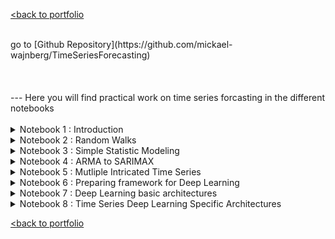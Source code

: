 [<back to portfolio](https://mickael-wajnberg.github.io/)

<br>
go to [Github Repository](https://github.com/mickael-wajnberg/TimeSeriesForecasting)
<br><br><br><br>
---
Here you will find practical work on time series forcasting in the different notebooks
<br><br>
<details>
<summary>Notebook 1 : Introduction</summary>
- predict the quarter dividend (earning per share) from johnson and johnson
<br>
<img src="timeSeriesFigures/N1_1.png?raw=true"/>
<br>
- establish seasonality
<br>
<img src="timeSeriesFigures/N1_seasonality.png?raw=true"/>
<br>
- models are historical mean, last year mean, last value, naive seasonal copy of last year
<br>
<img src="timeSeriesFigures/N1_split.png?raw=true"/>
 <img src="timeSeriesFigures/N1_mean_pred.png?raw=true"/>
 <img src="timeSeriesFigures/N1_last_pred.png?raw=true"/>
 <img src="timeSeriesFigures/N1_seasonality_pred.png?raw=true"/>
<br>
- evaluation is made by MAPE
 <br>
<img src="timeSeriesFigures/N1_results.png?raw=true"/>
<br>
</details>
<details>



 
<summary>Notebook 2 : Random Walks</summary>
- established the GOOGL stock market (google) is a random walk with Augmented Dickey-Fuller and Autocorrelation. so, it cannot be predicted by itself well.
<br>
<img src="timeSeriesFigures/N2_dataset.png?raw=true"/>
<img src="timeSeriesFigures/N2_autocorrel.png?raw=true"/>
<br>
- year ahead predictions are simply made by drift, last value and mean and evaluated through MSE
<br>
<img src="timeSeriesFigures/N2_predictions.png?raw=true"/>
<img src="timeSeriesFigures/N2_results.png?raw=true"/>
<br>
- another approch very anaive is to predict a copy of the last value
<br>
<img src="timeSeriesFigures/N2_onestep.png?raw=true"/>
<img src="timeSeriesFigures/N2_resultsF.png?raw=true"/>
<br>
</details>
<details>
<summary>Notebook 3 : Simple Statistic Modeling</summary>

 - study of the widget sales of XYZ widget company over 500 days
 <br>
<img src="timeSeriesFigures/N3_1dataset.png?raw=true"/>
<br>
 - ensure there is no seasonality 
   <br>
<img src="timeSeriesFigures/N3_2.png?raw=true"/>
<br>
 - auto-correlation is not abruptly dropping -> not a random walk -> can be predicted
   <br>
<img src="timeSeriesFigures/N3_3.png?raw=true"/>
<br>
- does auto-correlation coefficient dropping after a certain lag -> we differentiate and check autocorrelation rank 
   <br>
<img src="timeSeriesFigures/N3_4.png?raw=true"/>
<img src="timeSeriesFigures/N3_5.png?raw=true"/>
<br>
- a rank 2 is found -> it is a Moving Average (MA) rank 2 process -> we make prediction on the differentiated series after training a MA(2)
  <br>
<img src="timeSeriesFigures/N3_6.png?raw=true"/>
<img src="timeSeriesFigures/N3_7.png?raw=true"/>
<br>
- then since we found the champion model on differentiated serie, we apply it to non differentiated
   <br>
<img src="timeSeriesFigures/N3_8.png?raw=true"/>
<br><br><br>

- we work on a second dataset to predict average weekly traffic in a retail store
<br>
<img src="timeSeriesFigures/N3_9.png?raw=true"/>
<br>
- this time, even after differenciation we do not see an abrupt drop in the auto correlation -> not a moving average
 <br>
<img src="timeSeriesFigures/N3_10.png?raw=true"/>
<img src="timeSeriesFigures/N3_11.png?raw=true"/>
<br>
- partial coefficient might be in action so we plot a partial autocorrelation
 <br>
<img src="timeSeriesFigures/N3_12.png?raw=true"/>
<br>
- Since it drops, we are in an autoregressive process (order 3, since three coefficients are outside the confidence interval)
- we train a AR(3) Model and compare it to prediction using last point (our winner for GOOGL stock) and mean
<br>
<img src="timeSeriesFigures/N3_13.png?raw=true"/>
<img src="timeSeriesFigures/N3_14.png?raw=true"/>
<br>
- In a last scenario, let's explore when a dataset has both the properties MA and AR : the hourly bandwidth usage of a data center
<br>
<img src="timeSeriesFigures/N3_15.png?raw=true"/>
<br>
- We can see a slow decay autocorrelation and an alternating pattern in partial autocorrelation
<br>
<img src="timeSeriesFigures/N3_16.png?raw=true"/>
<img src="timeSeriesFigures/N3_17.png?raw=true"/>
<br>
- we use Aikake Information Criterion to find the rank p,q of the ARMA(p,q) process
<br>
<img src="timeSeriesFigures/N3_t.png?raw=true" style="width: 30%; height: auto;"/>
<br><br>
- in the top 3, the less complex model is (2,2) we evaluate the model quality by residual analysis (QQPlots, Ljung-Box tests, histogram of residual distribution, autocorrelation on residuals)
<br>
<img src="timeSeriesFigures/N3_18.png?raw=true"/>
<br>
- finally we make prediction on the differentiated model and see the ARMA model performs bettesr
<br>
<img src="timeSeriesFigures/N3_19.png?raw=true"/>
<img src="timeSeriesFigures/N3_20.png?raw=true"/>
<br>
- finally we apply the results to the original dataset
<br>
<img src="timeSeriesFigures/N3_21.png?raw=true"/>
<br>
</details>
<details>
<summary>Notebook 4 : ARMA to SARIMAX</summary>
- again let's predict the quarter dividend (earning per share) from johnson and johnson
<br>
<img src="timeSeriesFigures/N1_1.png?raw=true"/>
<br>
- we observe that by first differentiation the series is not stationary but on second differenciation it is, with Augmented Dickey-Fuller (ADF)
<br>ADF Statistic original: 2.7
<br>p-value: 1.0<br>
<br>ADF Statistic diff1: -0.4
<br>p-value diff1: 0.9<br>
<br>ADF Statistic diff2: -3.5
<br>p-value diff2: 0.006<br><br>
- by fitting an ARIMA model with I=2 and using AIC (cf notebook3) to find AR and MA are rank 3 we can make a residual evaluation to see the model residuals are effectively the unpredictable part
<br>
<img src="timeSeriesFigures/N4_1.png?raw=true"/>
<br>
- we compare ARIMA to naive seasonal (our best baseline, cf notebook1) 
<br>
<img src="timeSeriesFigures/N4_2.png?raw=true"/>
<img src="timeSeriesFigures/N4_3.png?raw=true"/>
<br>
- let's take another seasonal dataset : showing the number of passengers in a flight company per month
<br>
<img src="timeSeriesFigures/N4_4.png?raw=true"/>
<br>
- autocorrelation show clear periodic patterns
<br>
<img src="timeSeriesFigures/N4_5.png?raw=true"/>
<img src="timeSeriesFigures/N4_6.png?raw=true"/>
<br>
- patterns seems to be every 12 we can confirm visually with Fourier and spectral analysis, plotting seasonality
 <br>
<img src="timeSeriesFigures/N4_7.png?raw=true"/>
<img src="timeSeriesFigures/N4_8.png?raw=true"/>
<img src="timeSeriesFigures/N4_9.png?raw=true"/>
<br>
- it can also be confirmed with statistical test such as ADF over seasonal differenced series, a chi2 test if we bin data per 12 and kruskal wallis (KW is inconclusive here)
<br><br>'ADF Statistic': -3.383020726492479,
 <br>'p-value': 0.011551493085515039,
<br><br>Chi-Square Statistic: 292.61636904761906
<br>P-Value: 5.1233345885199216e-21
<br>Degrees of Freedom: 99
<br><br>KruskalResult(statistic=11.148400259640129, pvalue=0.430915880610989)
 <br>
 - we fit a SARIMA after a selection by AIC and evaluate the residuals 
 <br>
<img src="timeSeriesFigures/N4_11.png?raw=true"/>
<br>
 - results are compared with MAPE
  <br>
<img src="timeSeriesFigures/N4_12.png?raw=true"/>
<img src="timeSeriesFigures/N4_13.png?raw=true"/>
<br>
- now we use USA realGDP to incorporate predictions with outside values (exogenous variables) and finally complete SARIMAX 
 <br>
<img src="timeSeriesFigures/N4_14.png?raw=true"/>
<br>
- with same process of AIC + residuals we find 
<br>
<img src="timeSeriesFigures/N4_15.png?raw=true"/>
<br>
it doesn't look like much but the difference is in M$
 
</details>


<details>
<summary>Notebook 5 : Mutliple Intricated Time Series</summary>
 - we consider here the case where two times series affect each others : real disposable income and real conumption in USA
<br>
<img src="timeSeriesFigures/N5_1.png?raw=true"/>
<br>
- we use the VARMAX model and we consider AIC to find the best rank : best found = 3
- we now use granger causality tests to determine if one series causes the other 
 realcons Granger-causes realdpi?

<br>------------------
<br>
<br>Granger Causality
<br>number of lags (no zero) 3
<br>ssr based F test:         F=9.2363  , p=0.0000  , df_denom=192, df_num=3
<br>ssr based chi2 test:   chi2=28.7191 , p=0.0000  , df=3
<br>likelihood ratio test: chi2=26.8268 , p=0.0000  , df=3
<br>parameter F test:         F=9.2363  , p=0.0000  , df_denom=192, df_num=3
<br>
<br>realdpi Granger-causes realcons?
<br>
<br>------------------
<br>
<br>Granger Causality
<br>number of lags (no zero) 3
<br>ssr based F test:         F=2.8181  , p=0.0403  , df_denom=192, df_num=3
<br>ssr based chi2 test:   chi2=8.7625  , p=0.0326  , df=3
<br>likelihood ratio test: chi2=8.5751  , p=0.0355  , df=3
<br>parameter F test:         F=2.8181  , p=0.0403  , df_denom=192, df_num=3
<br>
- granger causality exists both ways so there is some correlation effect
- after checking residuals with the selected model (random in both series) we evaluatepredictive model
    <br>
<img src="timeSeriesFigures/N5_3.png?raw=true"/>
<img src="timeSeriesFigures/N5_2.png?raw=true"/>
<br>
 </details>


<details>
<summary>Notebook 6 : Preparing framework for Deep Learning </summary>
- we have a large dataset of hourly traffic volume in interstate metro but data is not "clean" , we also have multiple variables at our disposal but uncomplete (display here the number of missing values)
 <br>
<img src="timeSeriesFigures/N6_1.png?raw=true"/>
 <img src="timeSeriesFigures/N6_2.png?raw=true"/>
<br>
- we drop some columns and fill the empty values per median  
<br>
<img src="timeSeriesFigures/N6_3.png?raw=true"/>
<br>
- since data is too dense for eye sight, we zoom in to see that there is daily weekly seasonality in traffic volume but also in temperature
 <br>
<img src="timeSeriesFigures/N6_4.png?raw=true"/>
 <img src="timeSeriesFigures/N6_5.png?raw=true"/>
<br>
- to address seasonality we do feature engineering creating cos and sin on hour time and adding day name and month as separate features
- we define classes for visalizing results and define baseline models on sliding windows
- baseline 1 is a 1 time stamp shift (predicting each values is like the previous one) 
 <br>
<img src="timeSeriesFigures/N6_6.png?raw=true"/>
<br>
 - baseline 2 is last value of the input part  replicated on as many prediction steps desired (by default as much as input)
 <br>
<img src="timeSeriesFigures/N6_7.png?raw=true"/>
<br>
 - baseline 3 is copying exactly the input in the output 
 <br>
<img src="timeSeriesFigures/N6_8.png?raw=true"/>
<br>
 - baseline 4 is copying the input average in the output as manytime as desired
 <br>
<img src="timeSeriesFigures/N6_9.png?raw=true"/>
<br>
 - we can then evaluate the results and be ready to compare our next evolved deep learning models of notebooks 7 and 8 
  <br>
<img src="timeSeriesFigures/N6_10.png?raw=true"/>
<br>
  </details>


<details>
<summary>Notebook 7 : Deep Learning basic architectures</summary>
- in previous notebook we developped baseline here we create different models the first one being a simple regression using only traffic volume
- there are three scenarii : predicting the next value on one variable, predicting few next values on one variable and predicting next few values on multiple variables.
- we try to predict a single value with the linear regression 
 <br>
<img src="timeSeriesFigures/K7_1.png?raw=true"/>
<br>
 - then we extend to a full day of prediction 
 <br>
<img src="timeSeriesFigures/K7_2.png?raw=true"/>
<img src="timeSeriesFigures/K7_3.png?raw=true"/>
<br>
 - we can also easily predict the output for two variables : traffic volume and temperature
 <br>
<img src="timeSeriesFigures/K7_4.png?raw=true"/>
<img src="timeSeriesFigures/K7_5.png?raw=true"/>
<img src="timeSeriesFigures/K7_7.png?raw=true"/>
<br>
 - Now that we have baselines with linear regressions we can go to deep learning models, adding two layers of ReLU (64 units) 
  <br>
<img src="timeSeriesFigures/K7_7.png?raw=true"/>
<img src="timeSeriesFigures/K7_8.png?raw=true"/>
<br>
   </details>


<details>
<summary>Notebook 8 : Time Series Deep Learning Specific Architectures</summary>
- First architecture that we can use for time series analysis is LSTM
- We observe that for multistep - one variable LSTM produces a better result than linear regression and simple deep neural network 
   <br>
<img src="timeSeriesFigures/A8_1.png?raw=true"/>
<br>
- we tried both CNN and CNN+LSTM architectures but it still seems LSTM out perform them 
   <br>
<img src="timeSeriesFigures/A8_2.png?raw=true"/>
<br>
</details>
  
[<back to portfolio](https://mickael-wajnberg.github.io/)

